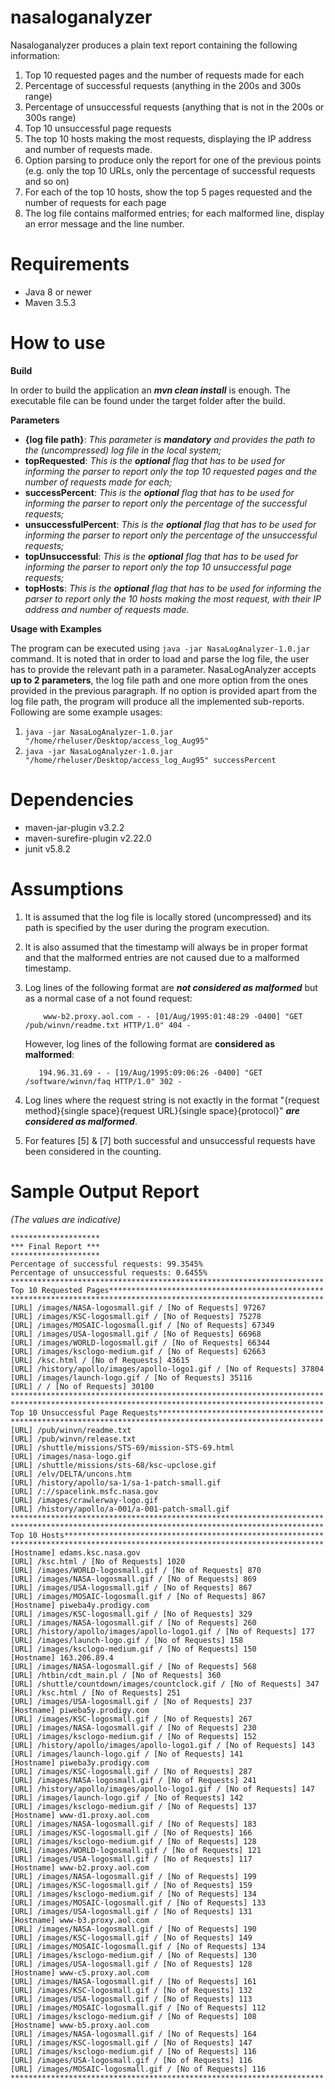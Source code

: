 # nasaloganalyzer
Nasaloganalyzer produces a plain text report containing the following information:

1. Top 10 requested pages and the number of requests made for each
2. Percentage of successful requests (anything in the 200s and 300s range)
3. Percentage of unsuccessful requests (anything that is not in the 200s or 300s range)
4. Top 10 unsuccessful page requests
5. The top 10 hosts making the most requests, displaying the IP address and number of requests made.
6. Option parsing to produce only the report for one of the previous points (e.g. only the top 10 URLs, only the percentage of successful requests and so on)
7. For each of the top 10 hosts, show the top 5 pages requested and the number of requests for each page
8. The log file contains malformed entries; for each malformed line, display an error message and the line number.

# **Requirements**

 - Java 8 or newer
 - Maven 3.5.3

# **How to use**

**Build**

In order to build the application an **_mvn clean install_** is enough.
The executable file can be found under the target folder after the build.

**Parameters**

 - **{log file path}**:     _This parameter is **mandatory** and provides the path to the (uncompressed) log file in the local system;_
 - **topRequested**:        _This is the **optional** flag that has to be used for informing the parser to report only the top 10 requested pages and the number of requests made for each;_
 - **successPercent**:      _This is the **optional** flag that has to be used for informing the parser to report only the percentage of the successful requests;_
 - **unsuccessfulPercent**: _This is the **optional** flag that has to be used for informing the parser to report only the percentage of the unsuccessful requests;_ 
 - **topUnsuccessful**:     _This is the **optional** flag that has to be used for informing the parser to report only the top 10 unsuccessful page requests;_ 
 - **topHosts**:            _This is the **optional** flag that has to be used for informing the parser to report only the 10 hosts making the most request, with their IP address and number of requests made._ 

**Usage with Examples**

The program can be executed using `java -jar NasaLogAnalyzer-1.0.jar` command.
It is noted that in order to load and parse the log file, the user has to provide the relevant path in a parameter.
NasaLogAnalyzer accepts **up to 2 parameters**, the log file path and one more option from the ones provided in the previous paragraph.
If no option is provided apart from the log file path, the program will produce all the implemented sub-reports.
Following are some example usages:

  1. `java -jar NasaLogAnalyzer-1.0.jar "/home/rheluser/Desktop/access_log_Aug95" `
  2. `java -jar NasaLogAnalyzer-1.0.jar "/home/rheluser/Desktop/access_log_Aug95" successPercent`

# **Dependencies**

 - maven-jar-plugin v3.2.2
 - maven-surefire-plugin v2.22.0
 - junit v5.8.2

# **Assumptions**

 1) It is assumed that the log file is locally stored (uncompressed) and its path is specified by the user during the program execution.
 2) It is also assumed that the timestamp will always be in proper format and that the malformed entries are not caused due to a malformed timestamp.
 3) Log lines of the following format are **_not considered as malformed_** but as a normal case of a not found request:

    `    www-b2.proxy.aol.com - - [01/Aug/1995:01:48:29 -0400] "GET /pub/winvn/readme.txt HTTP/1.0" 404 -` 
    
    However, log lines of the following format are **considered as malformed**:

    `    194.96.31.69 - - [19/Aug/1995:09:06:26 -0400] "GET /software/winvn/faq HTTP/1.0" 302 -
` 
 5) Log lines where the request string is not exactly in the format "{request method}{single space}{request URL}{single space}{protocol}" **_are considered as malformed_**.
 6) For features [5] & [7] both successful and unsuccessful requests have been considered in the counting. 


# **Sample Output Report**
_(The values are indicative)_

```
********************
*** Final Report ***
********************
Percentage of successful requests: 99.3545%
Percentage of unsuccessful requests: 0.6455%
**********************************************************************
Top 10 Requested Pages************************************************
**********************************************************************
[URL] /images/NASA-logosmall.gif / [No of Requests] 97267
[URL] /images/KSC-logosmall.gif / [No of Requests] 75278
[URL] /images/MOSAIC-logosmall.gif / [No of Requests] 67349
[URL] /images/USA-logosmall.gif / [No of Requests] 66968
[URL] /images/WORLD-logosmall.gif / [No of Requests] 66344
[URL] /images/ksclogo-medium.gif / [No of Requests] 62663
[URL] /ksc.html / [No of Requests] 43615
[URL] /history/apollo/images/apollo-logo1.gif / [No of Requests] 37804
[URL] /images/launch-logo.gif / [No of Requests] 35116
[URL] / / [No of Requests] 30100
**********************************************************************
**********************************************************************
Top 10 Unsuccessful Page Requests*************************************
**********************************************************************
[URL] /pub/winvn/readme.txt
[URL] /pub/winvn/release.txt
[URL] /shuttle/missions/STS-69/mission-STS-69.html
[URL] /images/nasa-logo.gif
[URL] /shuttle/missions/sts-68/ksc-upclose.gif
[URL] /elv/DELTA/uncons.htm
[URL] /history/apollo/sa-1/sa-1-patch-small.gif
[URL] /://spacelink.msfc.nasa.gov
[URL] /images/crawlerway-logo.gif
[URL] /history/apollo/a-001/a-001-patch-small.gif
**********************************************************************
**********************************************************************
Top 10 Hosts**********************************************************
**********************************************************************
[Hostname] edams.ksc.nasa.gov
[URL] /ksc.html / [No of Requests] 1020
[URL] /images/WORLD-logosmall.gif / [No of Requests] 870
[URL] /images/NASA-logosmall.gif / [No of Requests] 869
[URL] /images/USA-logosmall.gif / [No of Requests] 867
[URL] /images/MOSAIC-logosmall.gif / [No of Requests] 867
[Hostname] piweba4y.prodigy.com
[URL] /images/KSC-logosmall.gif / [No of Requests] 329
[URL] /images/NASA-logosmall.gif / [No of Requests] 260
[URL] /history/apollo/images/apollo-logo1.gif / [No of Requests] 177
[URL] /images/launch-logo.gif / [No of Requests] 158
[URL] /images/ksclogo-medium.gif / [No of Requests] 150
[Hostname] 163.206.89.4
[URL] /images/NASA-logosmall.gif / [No of Requests] 568
[URL] /htbin/cdt_main.pl / [No of Requests] 360
[URL] /shuttle/countdown/images/countclock.gif / [No of Requests] 347
[URL] /ksc.html / [No of Requests] 251
[URL] /images/USA-logosmall.gif / [No of Requests] 237
[Hostname] piweba5y.prodigy.com
[URL] /images/KSC-logosmall.gif / [No of Requests] 267
[URL] /images/NASA-logosmall.gif / [No of Requests] 230
[URL] /images/ksclogo-medium.gif / [No of Requests] 152
[URL] /history/apollo/images/apollo-logo1.gif / [No of Requests] 143
[URL] /images/launch-logo.gif / [No of Requests] 141
[Hostname] piweba3y.prodigy.com
[URL] /images/KSC-logosmall.gif / [No of Requests] 287
[URL] /images/NASA-logosmall.gif / [No of Requests] 241
[URL] /history/apollo/images/apollo-logo1.gif / [No of Requests] 147
[URL] /images/launch-logo.gif / [No of Requests] 142
[URL] /images/ksclogo-medium.gif / [No of Requests] 137
[Hostname] www-d1.proxy.aol.com
[URL] /images/NASA-logosmall.gif / [No of Requests] 183
[URL] /images/KSC-logosmall.gif / [No of Requests] 166
[URL] /images/ksclogo-medium.gif / [No of Requests] 128
[URL] /images/WORLD-logosmall.gif / [No of Requests] 121
[URL] /images/USA-logosmall.gif / [No of Requests] 117
[Hostname] www-b2.proxy.aol.com
[URL] /images/NASA-logosmall.gif / [No of Requests] 199
[URL] /images/KSC-logosmall.gif / [No of Requests] 159
[URL] /images/ksclogo-medium.gif / [No of Requests] 134
[URL] /images/MOSAIC-logosmall.gif / [No of Requests] 133
[URL] /images/USA-logosmall.gif / [No of Requests] 131
[Hostname] www-b3.proxy.aol.com
[URL] /images/NASA-logosmall.gif / [No of Requests] 190
[URL] /images/KSC-logosmall.gif / [No of Requests] 149
[URL] /images/MOSAIC-logosmall.gif / [No of Requests] 134
[URL] /images/ksclogo-medium.gif / [No of Requests] 130
[URL] /images/USA-logosmall.gif / [No of Requests] 128
[Hostname] www-c5.proxy.aol.com
[URL] /images/NASA-logosmall.gif / [No of Requests] 161
[URL] /images/KSC-logosmall.gif / [No of Requests] 132
[URL] /images/USA-logosmall.gif / [No of Requests] 113
[URL] /images/MOSAIC-logosmall.gif / [No of Requests] 112
[URL] /images/ksclogo-medium.gif / [No of Requests] 108
[Hostname] www-b5.proxy.aol.com
[URL] /images/NASA-logosmall.gif / [No of Requests] 164
[URL] /images/KSC-logosmall.gif / [No of Requests] 147
[URL] /images/ksclogo-medium.gif / [No of Requests] 116
[URL] /images/USA-logosmall.gif / [No of Requests] 116
[URL] /images/MOSAIC-logosmall.gif / [No of Requests] 116
**********************************************************************
```